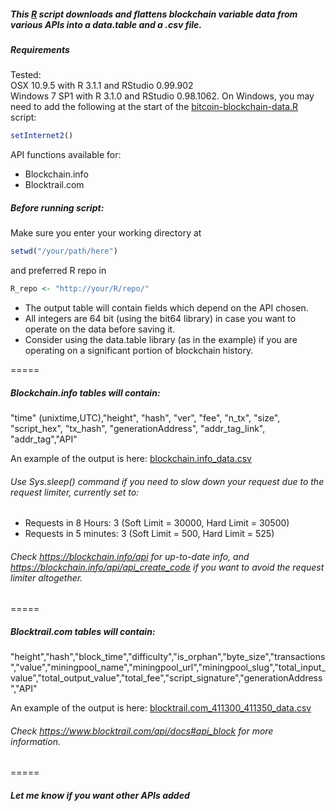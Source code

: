 
##### This [R](http://r-project.org) script downloads and flattens blockchain variable data from various APIs into a data.table and a .csv file. 
  
  
  
##### Requirements  
Tested:  
OSX 10.9.5 with R 3.1.1 and RStudio 0.99.902  
Windows 7 SP1 with R 3.1.0 and RStudio 0.98.1062. On Windows, you may need to add the following at the start of the [bitcoin-blockchain-data.R](https://github.com/organofcorti/bitcoin-blockchain-data/blob/master/bitcoin-blockchain-data.R) script:

```R
setInternet2()
```

API functions available for:
* Blockchain.info
* Blocktrail.com

##### Before running script:
Make sure you enter your working directory at  
```R
setwd("/your/path/here")
```  
and preferred R repo in
```R
R_repo <- "http://your/R/repo/"
```

* The output table will contain fields which depend on the API chosen.
* All integers are 64 bit (using the bit64 library) in case you want to operate on the data before saving it. 
* Consider using the data.table library (as in the example) if you are operating on a significant portion of blockchain history.  


=====

##### Blockchain.info tables will contain:
"time" (unixtime,UTC),"height", "hash", "ver", "fee", "n_tx", "size", "script_hex", "tx_hash", "generationAddress", "addr_tag_link", "addr_tag","API"

An example of the output is here: [blockchain.info_data.csv](https://github.com/organofcorti/bitcoin-blockchain-data/blob/master/blockchain.info_411300_411350_data.csv)

###### Use Sys.sleep() command if you need to slow down your request due to the request limiter, currently set to:
   * Requests in 8 Hours: 3 (Soft Limit = 30000, Hard Limit = 30500) 
   * Requests in 5 minutes: 3 (Soft Limit = 500, Hard Limit = 525) 

  
###### Check https://blockchain.info/api for up-to-date info, and https://blockchain.info/api/api_create_code if you want to avoid the request limiter altogether.
=====

##### Blocktrail.com tables will contain:
"height","hash","block_time","difficulty","is_orphan","byte_size","transactions","value","miningpool_name","miningpool_url","miningpool_slug","total_input_value","total_output_value","total_fee","script_signature","generationAddress","API"

An example of the output is here: [blocktrail.com_411300_411350_data.csv](https://github.com/organofcorti/bitcoin-blockchain-data/blob/master/blocktrail.com_411300_411350_data.csv)

###### Check https://www.blocktrail.com/api/docs#api_block for more information.
=====


##### Let me know if you want other APIs added


